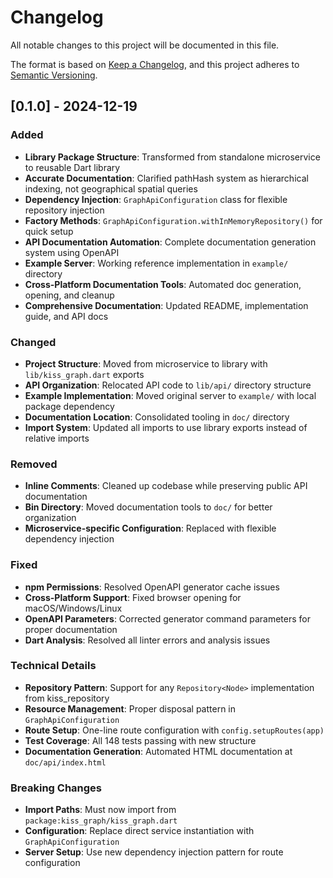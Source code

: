 # Changelog

All notable changes to this project will be documented in this file.

The format is based on [Keep a Changelog](https://keepachangelog.com/en/1.0.0/),
and this project adheres to [Semantic Versioning](https://semver.org/spec/v2.0.0.html).

## [0.1.0] - 2024-12-19

### Added
- **Library Package Structure**: Transformed from standalone microservice to reusable Dart library
- **Accurate Documentation**: Clarified pathHash system as hierarchical indexing, not geographical spatial queries
- **Dependency Injection**: `GraphApiConfiguration` class for flexible repository injection
- **Factory Methods**: `GraphApiConfiguration.withInMemoryRepository()` for quick setup
- **API Documentation Automation**: Complete documentation generation system using OpenAPI
- **Example Server**: Working reference implementation in `example/` directory
- **Cross-Platform Documentation Tools**: Automated doc generation, opening, and cleanup
- **Comprehensive Documentation**: Updated README, implementation guide, and API docs

### Changed
- **Project Structure**: Moved from microservice to library with `lib/kiss_graph.dart` exports
- **API Organization**: Relocated API code to `lib/api/` directory structure
- **Example Implementation**: Moved original server to `example/` with local package dependency
- **Documentation Location**: Consolidated tooling in `doc/` directory
- **Import System**: Updated all imports to use library exports instead of relative imports

### Removed
- **Inline Comments**: Cleaned up codebase while preserving public API documentation
- **Bin Directory**: Moved documentation tools to `doc/` for better organization
- **Microservice-specific Configuration**: Replaced with flexible dependency injection

### Fixed
- **npm Permissions**: Resolved OpenAPI generator cache issues
- **Cross-Platform Support**: Fixed browser opening for macOS/Windows/Linux
- **OpenAPI Parameters**: Corrected generator command parameters for proper documentation
- **Dart Analysis**: Resolved all linter errors and analysis issues

### Technical Details
- **Repository Pattern**: Support for any `Repository<Node>` implementation from kiss_repository
- **Resource Management**: Proper disposal pattern in `GraphApiConfiguration`
- **Route Setup**: One-line route configuration with `config.setupRoutes(app)`
- **Test Coverage**: All 148 tests passing with new structure
- **Documentation Generation**: Automated HTML documentation at `doc/api/index.html`

### Breaking Changes
- **Import Paths**: Must now import from `package:kiss_graph/kiss_graph.dart`
- **Configuration**: Replace direct service instantiation with `GraphApiConfiguration`
- **Server Setup**: Use new dependency injection pattern for route configuration 
